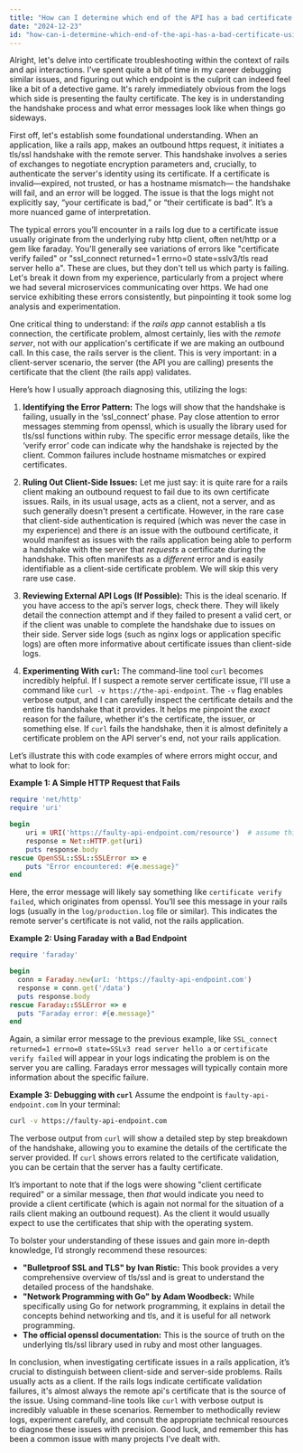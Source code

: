 ```yaml
---
title: "How can I determine which end of the API has a bad certificate using Rails logs?"
date: "2024-12-23"
id: "how-can-i-determine-which-end-of-the-api-has-a-bad-certificate-using-rails-logs"
---
```


Alright, let's delve into certificate troubleshooting within the context of rails and api interactions. I’ve spent quite a bit of time in my career debugging similar issues, and figuring out which endpoint is the culprit can indeed feel like a bit of a detective game. It's rarely immediately obvious from the logs which side is presenting the faulty certificate. The key is in understanding the handshake process and what error messages look like when things go sideways.

First off, let's establish some foundational understanding. When an application, like a rails app, makes an outbound https request, it initiates a tls/ssl handshake with the remote server. This handshake involves a series of exchanges to negotiate encryption parameters and, crucially, to authenticate the server's identity using its certificate. If a certificate is invalid—expired, not trusted, or has a hostname mismatch— the handshake will fail, and an error will be logged. The issue is that the logs might not explicitly say, “your certificate is bad,” or “their certificate is bad”. It’s a more nuanced game of interpretation.

The typical errors you’ll encounter in a rails log due to a certificate issue usually originate from the underlying ruby http client, often net/http or a gem like faraday. You'll generally see variations of errors like "certificate verify failed" or "ssl_connect returned=1 errno=0 state=sslv3/tls read server hello a". These are clues, but they don't tell us which party is failing. Let's break it down from my experience, particularly from a project where we had several microservices communicating over https. We had one service exhibiting these errors consistently, but pinpointing it took some log analysis and experimentation.

One critical thing to understand: if the *rails app* cannot establish a tls connection, the certificate problem, almost certainly, lies with the *remote server*, not with our application's certificate if we are making an outbound call. In this case, the rails server is the client. This is very important: in a client-server scenario, the server (the API you are calling) presents the certificate that the client (the rails app) validates.

Here’s how I usually approach diagnosing this, utilizing the logs:

1.  **Identifying the Error Pattern:** The logs will show that the handshake is failing, usually in the ‘ssl_connect’ phase. Pay close attention to error messages stemming from openssl, which is usually the library used for tls/ssl functions within ruby. The specific error message details, like the ‘verify error’ code can indicate why the handshake is rejected by the client. Common failures include hostname mismatches or expired certificates.

2.  **Ruling Out Client-Side Issues:** Let me just say: it is quite rare for a rails client making an outbound request to fail due to its own certificate issues. Rails, in its usual usage, acts as a client, not a server, and as such generally doesn't present a certificate. However, in the rare case that client-side authentication is required (which was never the case in my experience) and there *is* an issue with the outbound certificate, it would manifest as issues with the rails application being able to perform a handshake with the server that *requests* a certificate during the handshake. This often manifests as a *different* error and is easily identifiable as a client-side certificate problem. We will skip this very rare use case.

3.  **Reviewing External API Logs (If Possible):** This is the ideal scenario. If you have access to the api’s server logs, check there. They will likely detail the connection attempt and if they failed to present a valid cert, or if the client was unable to complete the handshake due to issues on their side. Server side logs (such as nginx logs or application specific logs) are often more informative about certificate issues than client-side logs.

4.  **Experimenting With `curl`:** The command-line tool `curl` becomes incredibly helpful. If I suspect a remote server certificate issue, I'll use a command like `curl -v https://the-api-endpoint`. The `-v` flag enables verbose output, and I can carefully inspect the certificate details and the entire tls handshake that it provides. It helps me pinpoint the *exact* reason for the failure, whether it's the certificate, the issuer, or something else. If `curl` fails the handshake, then it is almost definitely a certificate problem on the API server's end, not your rails application.

Let’s illustrate this with code examples of where errors might occur, and what to look for:

**Example 1: A Simple HTTP Request that Fails**
```ruby
require 'net/http'
require 'uri'

begin
    uri = URI('https://faulty-api-endpoint.com/resource')  # assume this has a bad certificate
    response = Net::HTTP.get(uri)
    puts response.body
rescue OpenSSL::SSL::SSLError => e
    puts "Error encountered: #{e.message}"
end
```

Here, the error message will likely say something like `certificate verify failed`, which originates from openssl. You’ll see this message in your rails logs (usually in the `log/production.log` file or similar). This indicates the remote server's certificate is not valid, not the rails application.

**Example 2: Using Faraday with a Bad Endpoint**
```ruby
require 'faraday'

begin
  conn = Faraday.new(url: 'https://faulty-api-endpoint.com')
  response = conn.get('/data')
  puts response.body
rescue Faraday::SSLError => e
  puts "Faraday error: #{e.message}"
end
```
Again, a similar error message to the previous example, like `SSL_connect returned=1 errno=0 state=SSLv3 read server hello a` or `certificate verify failed` will appear in your logs indicating the problem is on the server you are calling. Faradays error messages will typically contain more information about the specific failure.

**Example 3: Debugging with `curl`**
Assume the endpoint is `faulty-api-endpoint.com`
In your terminal:
```bash
curl -v https://faulty-api-endpoint.com
```

The verbose output from `curl` will show a detailed step by step breakdown of the handshake, allowing you to examine the details of the certificate the server provided. If `curl` shows errors related to the certificate validation, you can be certain that the server has a faulty certificate.

It’s important to note that if the logs were showing "client certificate required" or a similar message, then *that* would indicate you need to provide a client certificate (which is again not normal for the situation of a rails client making an outbound request). As the client it would usually expect to use the certificates that ship with the operating system.

To bolster your understanding of these issues and gain more in-depth knowledge, I’d strongly recommend these resources:
*   **"Bulletproof SSL and TLS" by Ivan Ristic:** This book provides a very comprehensive overview of tls/ssl and is great to understand the detailed process of the handshake.
*   **"Network Programming with Go" by Adam Woodbeck:** While specifically using Go for network programming, it explains in detail the concepts behind networking and tls, and it is useful for all network programming.
*   **The official openssl documentation:** This is the source of truth on the underlying tls/ssl library used in ruby and most other languages.

In conclusion, when investigating certificate issues in a rails application, it’s crucial to distinguish between client-side and server-side problems. Rails usually acts as a client. If the rails logs indicate certificate validation failures, it's almost always the remote api's certificate that is the source of the issue. Using command-line tools like `curl` with verbose output is incredibly valuable in these scenarios. Remember to methodically review logs, experiment carefully, and consult the appropriate technical resources to diagnose these issues with precision. Good luck, and remember this has been a common issue with many projects I’ve dealt with.
